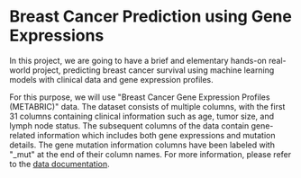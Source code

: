 # Breast Cancer Prediction using Gene Expressions

In this project, we are going to have a brief and elementary hands-on real-world project, predicting breast cancer survival using machine learning models with clinical data and gene expression profiles.

For this purpose, we will use "Breast Cancer Gene Expression Profiles (METABRIC)" data. The dataset consists of multiple columns, with the first 31 columns containing clinical information such as age, tumor size, and lymph node status. The subsequent columns of the data contain gene-related information which includes both gene expressions and mutation details. The gene mutation information columns have been labeled with "_mut" at the end of their column names. For more information, please refer to the [data documentation](https://www.kaggle.com/datasets/raghadalharbi/breast-cancer-gene-expression-profiles-metabric).